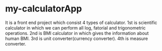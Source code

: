 # my-calculatorApp
It is a front end project which consist 4 types of calculator. 1st is scientific calculator in which we can perform all log, fatorial and trigonometric operations. 2nd is BMI calculator in which gives the information about human BMI. 3rd is unit converter(currency converter). 4th is measure converter. 
